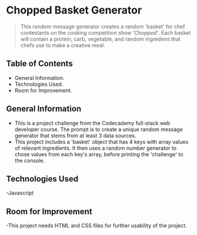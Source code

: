 # Chopped Basket Generator

> This random message generator creates a random 'basket' for chef contestants on the cooking competition show _'Chopped'_.
> Each basket will contain a protein, carb, vegetable, and random ingredient that chefs use to make a creative meal.

## Table of Contents

- General Information.
- Technologies Used.
- Room for Improvement.

## General Information

- This is a project challenge from the Codecademy full-stack web developer course. The prompt is to create a unique random message generator that stems from at least 3 data sources.
- This project includes a 'basket' object that has 4 keys with array values of relevant ingredients. It then uses a random number generator to chose values from each key's array, before printing the 'challenge' to the console.

## Technologies Used

-Javascript

## Room for Improvement

-This project needs HTML and CSS files for further usability of the project.

